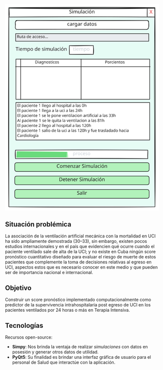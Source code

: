 <p align="center"> <img src="esquemas/qwidget_simulacion.svg" alt="esquema_qwidget_simulacion" /> </p>

## Situación problémica
La asociación de la ventilación artificial mecánica con la mortalidad en UCI ha sido ampliamente demostrada (30–33), sin embargo, existen pocos estudios internacionales y en el país que evidencien qué ocurre cuando el paciente ventilado sale de alta de la UCI; y no existe en Cuba ningún score pronóstico cuantitativo diseñado para evaluar el riesgo de muerte de estos pacientes que complemente la toma de decisiones relativas al egreso en UCI, aspectos estos que es necesario conocer en este medio y que pueden ser de importancia nacional e internacional.

## Objetivo
Construir un score pronóstico implementado computacionalmente como predictor de la supervivencia intrahospitalaria post egreso de UCI en los pacientes ventilados por 24 horas o más en Terapia Intensiva.

## Tecnologías
Recursos open-source:
- **Simpy**: Nos brinda la ventaja de realizar _simulaciones_ con datos en posesión y generar otros datos de utilidad.
- **PyQt5**: Su finalidad es brindar una interfaz gráfica de usuario para el personal de Salud que interactúe con la aplicación.
